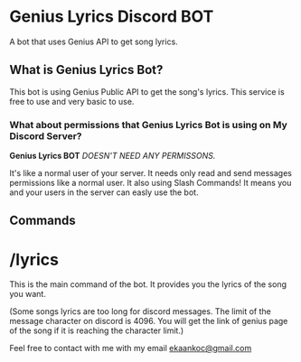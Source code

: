 # Genius Lyrics Discord BOT
A bot that uses Genius API to get song lyrics.
## What is Genius Lyrics Bot?
This bot is using Genius Public API to get the song's lyrics. This service is free to use and very basic to use.
### What about permissions that Genius Lyrics Bot is using on My Discord Server?
**Genius Lyrics BOT** _DOESN'T NEED ANY PERMISSONS._

It's like a normal user of your server. It needs only read and send messages permissions like a normal user. 
It also using Slash Commands! It means you and your users in the server can easly use the bot.

## Commands
# /lyrics <song>
  This is the main command of the bot. It provides you the lyrics of the song you want.
  
  (Some songs lyrics are too long for discord messages. The limit of the message character on discord is 4096. You will get the link of genius page of the song if it is reaching the character limit.)

Feel free to contact with me with my email [ekaankoc@gmail.com](mailto:ekaankoc@gmail.com)
